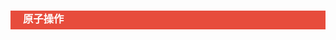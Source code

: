 <h3 style="padding-bottom:6px; padding-left:20px; color:#ffffff; background-color:#E74C3C;">原子操作</h3>



